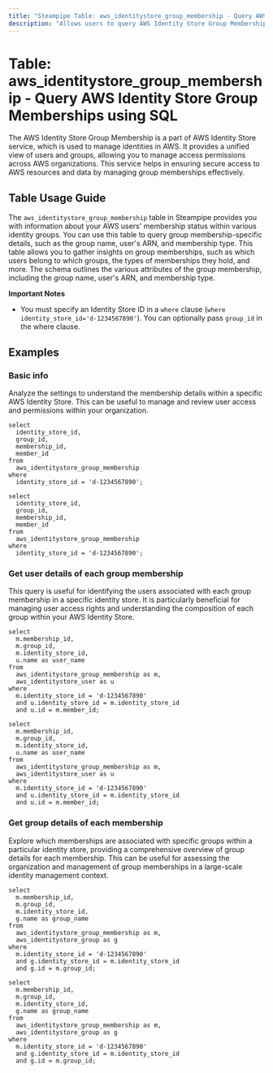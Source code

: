 ```yaml
---
title: "Steampipe Table: aws_identitystore_group_membership - Query AWS Identity Store Group Memberships using SQL"
description: "Allows users to query AWS Identity Store Group Memberships, providing information about AWS users' membership status within various identity groups."
---
```


# Table: aws_identitystore_group_membership - Query AWS Identity Store Group Memberships using SQL

The AWS Identity Store Group Membership is a part of AWS Identity Store service, which is used to manage identities in AWS. It provides a unified view of users and groups, allowing you to manage access permissions across AWS organizations. This service helps in ensuring secure access to AWS resources and data by managing group memberships effectively.

## Table Usage Guide

The `aws_identitystore_group_membership` table in Steampipe provides you with information about your AWS users' membership status within various identity groups. You can use this table to query group membership-specific details, such as the group name, user's ARN, and membership type. This table allows you to gather insights on group memberships, such as which users belong to which groups, the types of memberships they hold, and more. The schema outlines the various attributes of the group membership, including the group name, user's ARN, and membership type.

**Important Notes**
- You must specify an Identity Store ID in a `where` clause (`where identity_store_id='d-1234567890'`). You can optionally pass `group_id` in the where clause.

## Examples

### Basic info
Analyze the settings to understand the membership details within a specific AWS Identity Store. This can be useful to manage and review user access and permissions within your organization.

```sql+postgres
select
  identity_store_id,
  group_id,
  membership_id,
  member_id
from
  aws_identitystore_group_membership
where 
  identity_store_id = 'd-1234567890';
```

```sql+sqlite
select
  identity_store_id,
  group_id,
  membership_id,
  member_id
from
  aws_identitystore_group_membership
where 
  identity_store_id = 'd-1234567890';
```

### Get user details of each group membership
This query is useful for identifying the users associated with each group membership in a specific identity store. It is particularly beneficial for managing user access rights and understanding the composition of each group within your AWS Identity Store.

```sql+postgres
select
  m.membership_id,
  m.group_id,
  m.identity_store_id,
  u.name as user_name 
from
  aws_identitystore_group_membership as m,
  aws_identitystore_user as u 
where
  m.identity_store_id = 'd-1234567890' 
  and u.identity_store_id = m.identity_store_id 
  and u.id = m.member_id;
```

```sql+sqlite
select
  m.membership_id,
  m.group_id,
  m.identity_store_id,
  u.name as user_name 
from
  aws_identitystore_group_membership as m,
  aws_identitystore_user as u 
where
  m.identity_store_id = 'd-1234567890' 
  and u.identity_store_id = m.identity_store_id 
  and u.id = m.member_id;
```

### Get group details of each membership
Explore which memberships are associated with specific groups within a particular identity store, providing a comprehensive overview of group details for each membership. This can be useful for assessing the organization and management of group memberships in a large-scale identity management context.

```sql+postgres
select
  m.membership_id,
  m.group_id,
  m.identity_store_id,
  g.name as group_name
from
  aws_identitystore_group_membership as m,
  aws_identitystore_group as g
where
  m.identity_store_id = 'd-1234567890'
  and g.identity_store_id = m.identity_store_id
  and g.id = m.group_id;
```

```sql+sqlite
select
  m.membership_id,
  m.group_id,
  m.identity_store_id,
  g.name as group_name
from
  aws_identitystore_group_membership as m,
  aws_identitystore_group as g
where
  m.identity_store_id = 'd-1234567890'
  and g.identity_store_id = m.identity_store_id
  and g.id = m.group_id;
```